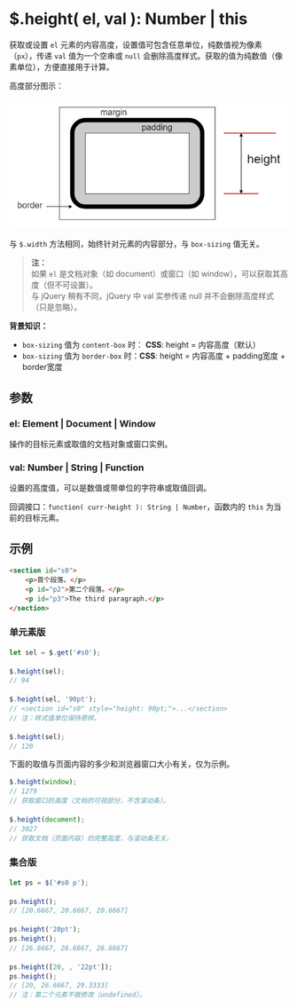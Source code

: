 # $.height( el, val ): Number | this

获取或设置 `el` 元素的内容高度，设置值可包含任意单位，纯数值视为像素（`px`），传递 `val` 值为一个空串或 `null` 会删除高度样式。获取的值为纯数值（像素单位），方便直接用于计算。

高度部分图示：

![元素的高度部分](images/height.png)

与 `$.width` 方法相同，始终针对元素的内容部分，与 `box-sizing` 值无关。

> **注：**<br>
> 如果 `el` 是文档对象（如 document）或窗口（如 window），可以获取其高度（但不可设置）。<br>
> 与 jQuery 稍有不同，jQuery 中 val 实参传递 null 并不会删除高度样式（只是忽略）。<br>

**背景知识：**

- `box-sizing` 值为 `content-box` 时： **CSS**: height = 内容高度（默认）
- `box-sizing` 值为 `border-box` 时：**CSS**: height = 内容高度 + padding宽度 + border宽度


## 参数

### el: Element | Document | Window

操作的目标元素或取值的文档对象或窗口实例。


### val: Number | String | Function

设置的高度值，可以是数值或带单位的字符串或取值回调。

回调接口：`function( curr-height ): String | Number`，函数内的 `this` 为当前的目标元素。


## 示例

```html
<section id="s0">
    <p>首个段落。</p>
    <p id="p2">第二个段落。</p>
    <p id="p3">The third paragraph.</p>
</section>
```


### 单元素版

```js
let sel = $.get('#s0');

$.height(sel);
// 94

$.height(sel, '90pt');
// <section id="s0" style="height: 90pt;">...</section>
// 注：样式值单位保持原样。

$.height(sel);
// 120
```

下面的取值与页面内容的多少和浏览器窗口大小有关，仅为示例。

```js
$.height(window);
// 1279
// 获取窗口的高度（文档的可视部分，不含滚动条）。

$.height(document);
// 3027
// 获取文档（页面内容）的完整高度，与滚动条无关。
```


### 集合版

```js
let ps = $('#s0 p');

ps.height();
// [20.6667, 20.6667, 20.6667]

ps.height('20pt');
ps.height();
// [26.6667, 26.6667, 26.6667]

ps.height([20, , '22pt']);
ps.height();
// [20, 26.6667, 29.3333]
// 注：第二个元素不做修改（undefined）。
```
